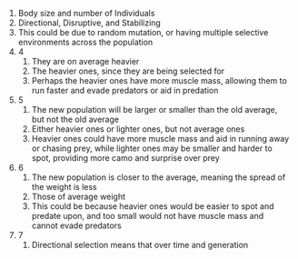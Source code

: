 1. Body size and number of Individuals
2. Directional, Disruptive, and Stabilizing
3. This could be due to random mutation, or having multiple selective environments across the population
4. 4
	1. They are on average heavier
	2. The heavier ones, since they are being selected for
	3. Perhaps the heavier ones have more muscle mass, allowing them to run faster and evade predators or aid in predation
5. 5
	1. The new population will be larger or smaller than the old average, but not the old average
	2. Either heavier ones or lighter ones, but not average ones
	3. Heavier ones could have more muscle mass and aid in running away or chasing prey, while lighter ones may be smaller and harder to spot, providing more camo and surprise over prey
6. 6
	1. The new population is closer to the average, meaning the spread of the weight is less
	2. Those of average weight
	3. This could be because heavier ones would be easier to spot and predate upon, and too small would not have muscle mass and cannot evade predators
7. 7
	1. Directional selection means that over time and generation